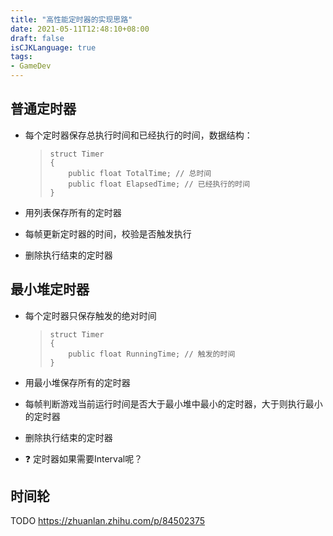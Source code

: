 ```yaml
---
title: "高性能定时器的实现思路"
date: 2021-05-11T12:48:10+08:00
draft: false
isCJKLanguage: true
tags:
- GameDev
---
```


## 普通定时器

- 每个定时器保存总执行时间和已经执行的时间，数据结构：

  > ```
  > struct Timer
  > {
  > 	public float TotalTime; // 总时间
  > 	public float ElapsedTime; // 已经执行的时间
  > }
  > ```

- 用列表保存所有的定时器

- 每帧更新定时器的时间，校验是否触发执行

- 删除执行结束的定时器



## 最小堆定时器

- 每个定时器只保存触发的绝对时间
  > ```
  > struct Timer
  > {
  > 	public float RunningTime; // 触发的时间
  > }
  > ```
  
- 用最小堆保存所有的定时器

- 每帧判断游戏当前运行时间是否大于最小堆中最小的定时器，大于则执行最小的定时器

- 删除执行结束的定时器

- ❓ 定时器如果需要Interval呢？



## 时间轮

TODO https://zhuanlan.zhihu.com/p/84502375